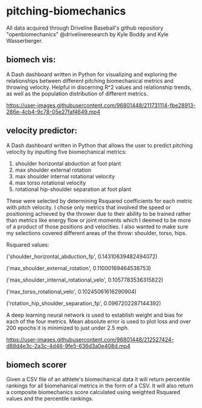 # pitching-biomechanics
All data acquired through Driveline Baseball's github repository "openbiomechanics" @drivelineresearch by Kyle Boddy and Kyle Wasserberger.
## biomech vis:
A Dash dashboard written in Python for visualizing and exploring the relationships between different pitching biomechanical metrics and throwing velocity. Helpful in discerning R^2 values and relationship trends, as well as the population distribution of different metrics.

https://user-images.githubusercontent.com/96801448/211731114-fbe28913-286e-4cb4-9c78-05e27faf4649.mp4

## velocity predictor:
A Dash dashboard written in Python that allows the user to predict pitching velocity by inputting five biomechanical metrics:
1. shoulder horizontal abduction at foot plant
2. max shoulder external rotation
3. max shoulder internal rotational velocity
4. max torso rotational velocity
5. rotational hip-shoulder separation at foot plant

These were selected by determining Rsquared coefficients for each metric with pitch velocity. I chose only metrics that involved the speed or positioning achieved by the thrower due to their ability to be trained rather than metrics like energy flow or joint moments which I deemed to be more of a product of those positions and velocities. I also wanted to make sure my selections covered different areas of the throw: shoulder, torso, hips.

Rsquared values:

('shoulder_horizontal_abduction_fp', 0.14310639482494072)

('max_shoulder_external_rotation', 0.11000169464538753)

('max_shoulder_internal_rotational_velo', 0.1057783536315822)

('max_torso_rotational_velo', 0.10245061616290904)

('rotation_hip_shoulder_separation_fp', 0.0967202287144392)

A deep learning neural network is used to establish weight and bias for each of the four metrics. Mean absolute error is used to plot loss and over 200 epochs it is minimized to just under 2.5 mph.

https://user-images.githubusercontent.com/96801448/212527424-d88d4e3c-2a3c-4d46-9fe5-636d3a0e408d.mp4

## biomech scorer
Given a CSV file of an athlete's biomechanical data it will return percentile rankings for all biomehanical metrics in the form of a CSV. It will also return a composite biomechanics score calculated using weighted Rsquared values and the percentile rankings.
